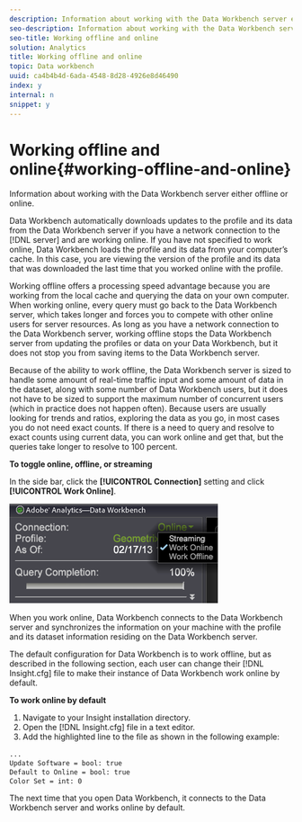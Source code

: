 ```yaml
---
description: Information about working with the Data Workbench server either offline or online.
seo-description: Information about working with the Data Workbench server either offline or online.
seo-title: Working offline and online
solution: Analytics
title: Working offline and online
topic: Data workbench
uuid: ca4b4b4d-6ada-4548-8d28-4926e8d46490
index: y
internal: n
snippet: y
---
```


# Working offline and online{#working-offline-and-online}

Information about working with the Data Workbench server either offline or online.

 Data Workbench automatically downloads updates to the profile and its data from the Data Workbench server if you have a network connection to the [!DNL server] and are working online. If you have not specified to work online, Data Workbench loads the profile and its data from your computer’s cache. In this case, you are viewing the version of the profile and its data that was downloaded the last time that you worked online with the profile.

Working offline offers a processing speed advantage because you are working from the local cache and querying the data on your own computer. When working online, every query must go back to the Data Workbench server, which takes longer and forces you to compete with other online users for server resources. As long as you have a network connection to the Data Workbench server, working offline stops the Data Workbench server from updating the profiles or data on your Data Workbench, but it does not stop you from saving items to the Data Workbench server.

Because of the ability to work offline, the Data Workbench server is sized to handle some amount of real-time traffic input and some amount of data in the dataset, along with some number of Data Workbench users, but it does not have to be sized to support the maximum number of concurrent users (which in practice does not happen often). Because users are usually looking for trends and ratios, exploring the data as you go, in most cases you do not need exact counts. If there is a need to query and resolve to exact counts using current data, you can work online and get that, but the queries take longer to resolve to 100 percent.

**To toggle online, offline, or streaming**

In the side bar, click the **[!UICONTROL Connection]** setting and click **[!UICONTROL Work Online]**.

![](assets/sidebar_work_online.png)

When you work online, Data Workbench connects to the Data Workbench server and synchronizes the information on your machine with the profile and its dataset information residing on the Data Workbench server.

The default configuration for Data Workbench is to work offline, but as described in the following section, each user can change their [!DNL Insight.cfg] file to make their instance of Data Workbench work online by default.

**To work online by default**

1. Navigate to your Insight installation directory. 
1. Open the [!DNL Insight.cfg] file in a text editor. 
1. Add the highlighted line to the file as shown in the following example:

```
...
Update Software = bool: true
Default to Online = bool: true
Color Set = int: 0
```

The next time that you open Data Workbench, it connects to the Data Workbench server and works online by default. 
